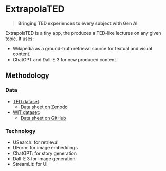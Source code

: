 # ExtrapolaTED

> __Bringing TED experiences to every subject with Gen AI__

ExtrapolaTED is a tiny app, the produces a TED-like lectures on any given topic.
It uses:

- Wikipedia as a ground-truth retrieval source for textual and visual content.
- ChatGPT and Dall-E 3 for new produced content.

## Methodology

### Data

- [TED dataset](https://www.idiap.ch/en/dataset/ted).
  - [Data sheet on Zenodo](https://zenodo.org/records/4061423)
- [WIT dataset](https://github.com/google-research-datasets/wit):
  - [Data sheet on GitHub](https://github.com/google-research-datasets/wit/blob/main/DATA.md)

### Technology

- USearch: for retrieval
- UForm: for image embeddings
- ChatGPT: for story generation
- Dall-E 3 for image generation
- StreamLit: for UI


